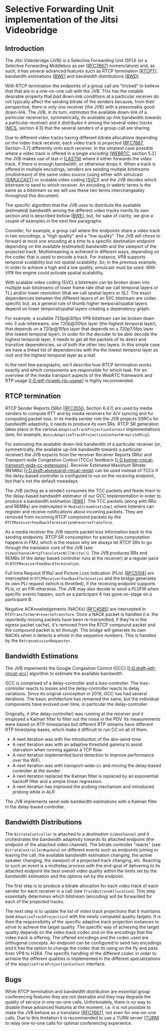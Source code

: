 # Selective Forwarding Unit implementation of the Jitsi Videobridge

## Introduction

The Jitsi Videobridge (JVB) is a Selective Forwarding Unit (SFU) (or a Selective
Forwarding Middlebox as per [[RFC7667]] nomenclature) and, as such, it has
several advanced features such as RTCP termination [[RTCPT]], bandwidth
estimations [[BWE]] and bandwidth distributions [[BWD]].

With RTCP termination the endpoints of a group call are "tricked" to believe
that that are in a one-on-one call with the JVB. This has the notable desirable
property that _bad_ down-link conditions at a particular receiver do not
typically affect the sending bitrate of the senders because, from their
perspective, there is only one receiver (the JVB) with a presumably good
down-link. The JVB, in its turn, _estimates_ the available down-link of a
particular receiver(or, symmetrically, its available up-link bandwidth towards 
a particular receiver) and it _distributes_ it among the several video _tracks_
[[MCS], section 4.3] that the several senders of a group-call are sharing.

Due to different video tracks having different bitrate allocations depending on
the video track receiver, each video track is _projected_ [[RFC7667],
Section-3.7] differently onto each receiver. In the simplest case possible where
a video track is offered in a single _encoding_ [[WEBRTC], section 5.2] the JVB
makes use of last-n [[LASTN]] where it either forwards the video track, if there
is enough bandwidth, or otherwise drops it. When a track is offered in multiple
encodings, senders are sending multiple _bitstreams_ (multistream) of the same
video source (using either with simulcast [[SIMULCAST]] or scalable video coding
[[SVC]]) and the JVB decides which bitstream to send to which receiver. An
encoding in webrtc terms is the same as a bitstream so we will use these two
terms interchangeably throughout this document.

The specific algorithm that the JVB uses to distribute the available (estimated)
bandwidth among the different video tracks merits its own section and is
described bellow [[BWE]], but, for sake of clarity, we give a couple of
examples in the next few paragraphs.

Consider, for example, a group call where the endpoints share a video track in
two encodings, a "high quality" and a "low quality". The JVB will chose to
forward at most one encoding at a time to a specific destination endpoint
depending on the available (estimated) bandwidth and the viewport of the
projected track. Multistreaming is achieved in different ways, depending on the
codec that is used to encode a track. For instance, VP8 supports temporal
scalability but not spatial scalability. So, in the previous example, in order
to achieve a high and a low quality, simulcast must be used. With VP9 the engine
could activate spatial scalability.

With scalable video coding (SVC) a bitstream can be broken down into multiple
sub-bitstreams of lower frame rate (that we call temporal layers or TL)
and/or lower resolution (that we call spatial layers or SL). The exact
dependencies between the different layers of an SVC bitstream are codec
specific but, as a general rule of thumb higher temporal/spatial layers
depend on lower temporal/spatial layers creating a dependency graph.

For example, a scalable 720p@30fps VP8 bitstream can be broken down into 3
sub-bitstreams: one 720p@30fps layer (the highest temporal layer), that
depends on a 720p@15fps layer that depends on a 720p7.5fps layer (the lowest
temporal layer). In order for the decoder to be able decode the highest
temporal layer, it needs to get all the packets of its direct and transitive
dependencies, so of both the other two layers. In this simple case we have a
linked list of dependencies with the the lowest temporal layer as root and
the highest temporal layer as a leaf.

In the next few paragraphs, we'll describe how RTCP termination works exactly
and which components are responsible for which task. For an overview of the
media transport aspects of the WebRTC framework and RTP usage
[[I-D.ietf-rtcweb-rtp-usage]] is highly recommended.

## RTCP termination

RTCP Sender Reports (SRs) [[RFC3550], Section 6.4.1] are used by media senders
to compute RTT and by media receivers for A/V syncing and for computing packet
loss. In its media sender role the JVB projects SSRCs for bandwidth adaptivity,
it needs to produce its own SRs. RTCP SR generation takes place in the various
`AdaptiveTrackProjectionContext` implementations (see, for example,
`BasicAdaptiveTrackProjectionContext#rewriteRtcp`).

For estimating the available down-link bandwidth of a particular receiver (or,
symmetrically,  the available up-link bandwidth towards a particular receiver)
the JVB expects from the receiver Receiver Reports (RRs) and Transport-wide
Congestion Control (TCCs) feedback
[[I-D.holmer-rmcat-transport-wide-cc-extensions]]. Receiver Estimated Maximum
Bitrate (REMBs) [[I-D.draft-alvestrand-rmcat-remb]]
can be used instead of TCCs if the delay-based controller is configured to run
on the receiving endpoint, but that's not the default nowadays.

The JVB (acting as a sender) consumes the TCC packets and feeds them to the
delay-based bandwidth estimator of our GCC implementation in order to produce a
bandwidth estimation [[BWE]]. The TCC packets (along with RRs and REMBs) are
intercepted in `MediaStreamStatsImpl` where listeners can register and receive
notifications about incoming packets. They are removed from incoming RTCP
compound packets by the `RTCPReceiverFeedbackTermination#reverseTransform`.

As a media receiver the JVB reports packet loss information back to the sending
endpoints. RTCP SR consumption for packet loss computation happens in FMJ, which
is the reason why we always let RTCP SRs to go through the translator core of
the JVB (see `VideoChannel#rtpTranslatorWillWrite()`). The JVB produces RRs and 
REMBs (if the delay-based controller runs at the receiver) at a regular pace in
`RTCPReceiverFeedbackTermination`.

Full Intra Request (FIRs) and Picture Loss Indication (PLIs) [[RFC5104]] are 
intercepted in `RTCPReceiverFeedbackTermination` and the bridge generates its 
own PLI request (which is throttled), if the receiving endpoint supports PLIs, 
or an FIR otherwise. The JVB may also decide to send a PLI/FIR when specific
events happen, such as a participant A has gone on-stage on a participant B.

Negative ACKnowledgements (NACKs) [[RFC4585]] are intercepted in 
`RTXTransformer#reverseTransform`. Once a NACK packet is handled (i.e. the 
reportedly missing packets have been re-transmitted, if they're in the egress 
packet cache), it's removed from the RTCP compound packet and the compound 
packet is let through. The bridge will generate its own NACKs when it detects a
whole in the sequence numbers. This is handled by the `RetransmissionRequester`.

## Bandwidth Estimations

The JVB implements the Google Congestion Control (GCC)
[[I-D.draft-ietf-rmcat-gcc]] algorithm to estimate the available bandwidth.

GCC is comprised of a delay-controller and a loss-controller. The
loss-controller reacts to losses and the delay-controller reacts to delay
variations. Since its original conception in 201X, GCC has had several
iterations. The basic architecture has remained the same, but the individual
components have evolved over time, in particular the delay-controller.

Originally, it (the delay-controller) was running at the receiver and it
employed a Kalman filter to filter out the noise in the PDV. Its measurements
were based on RTP timestamps but different RTP streams have different RTP
timestamp bases, which make it difficult to run CC on all of them.
 
- A next iteration was with the introduction of the abs-send-time.
- A next iteration was with an adaptive threshold gamma to avoid starvation when
  running against a TCP flow. 
- A next iteration implemented burst detection to improve performance over the
  WiFi.
- A next iteration was with transport-wide-cc and moving the delay-based
  controller at the sender.
- A next iteration replaced the Kalman filter is replaced by an exponential
  backoff filter and a simple linear regression.
- A next iteration has improved the probing mechanism and introduced probing
  while in ALR

The JVB implements send-side bandwidth estimations with a Kalman filter in the
delay-based controller.

## Bandwidth Distributions

The `BitrateController` is attached to a _destination_ `VideoChannel` and it
orchestrates the bandwidth adaptivity towards its attached endpoint (the
endpoint of the attached video channel). The bitrate controller "reacts" (see
`BitrateController#update`) on different events such as endpoints joining or
leaving the call, the available bandwidth estimation changing, the active
speaker changing, the viewport of a projected track changing, etc. Reacting to
such an event is a multistep process with the end-goal of delivering to its
attached endpoint the best overall video quality within the limits set by the
bandwidth estimation and the options set by the endpoint.

The first step is to produce a bitrate allocation for each video track of each
sender for each receiver in a call (see `TrackBitrateAllocation`). This step
essentially determines which bitstream (encoding) will be forwarded for each of
the projected tracks.

The next step is to update the list of video track projections that it maintains
(see `AdaptiveTrackProjection`) with the newly computed quality targets. It is
then the responsibility of the specific adaptive track projection instances to
strive to achieve the target quality. The specific way of achieving the target
quality depends on the video track codec and on the encodings that the video
track is offering. The offered encodings and the codec used are orthogonal
concepts. An endpoint can be configured to send two encodings and it has the
option to change the codec that its using on the fly and pass from VP8 to H264.
The specific handling of the different codec in order to achieve the different
qualities is implemented in the different specializations of the
`AdaptiveTrackProjectionContext` interface.

## Bugs

While RTCP termination and bandwidth distribution are essential group
conferencing features they are not desirable and they may degrade the quality of
service in one-on-one calls. Unfortunately, there is no way to disable these 
advanced features at the moment, i.e. it is not possible to make the JVB behave
as a translator [[RFC7667]], not even for one-on-one calls. Due to this
limitation it is recommended to use a TURN server [[TURN]] to relay one-to-one 
calls for optimal conferencing experience.

[MCS]: https://www.w3.org/TR/mediacapture-streams
[WEBRTC]: https://www.w3.org/TR/webrtc/
[SIMULCAST]: simulcast.md
[LASTN]: last-n.md
[SVC]: svc.md
[RTCPT]: #rtcp-termination
[BWE]: #bandwidth-estimations
[BWD]: #bandwidth-distributions
[TURN]: https://github.com/jitsi/jitsi-meet/blob/master/doc/turn.md
[RFC7667]: https://tools.ietf.org/html/rfc7667
[RFC3550]: https://tools.ietf.org/html/rfc3550
[RFC4585]: https://tools.ietf.org/html/rfc4585
[RFC5104]: https://tools.ietf.org/html/rfc5104
[I-D.ietf-rtcweb-rtp-usage]: https://tools.ietf.org/html/draft-ietf-rtcweb-rtp-usage-26
[I-D.holmer-rmcat-transport-wide-cc-extensions]: https://tools.ietf.org/html/draft-holmer-rmcat-transport-wide-cc-extensions-01
[I-D.draft-alvestrand-rmcat-remb]: https://tools.ietf.org/html/draft-alvestrand-rmcat-remb-03
[I-D.draft-ietf-rmcat-gcc]: https://tools.ietf.org/html/draft-ietf-rmcat-gcc-02